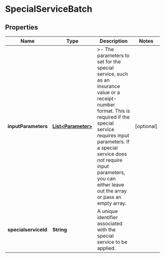 

# SpecialServiceBatch


## Properties

| Name | Type | Description | Notes |
|------------ | ------------- | ------------- | -------------|
|**inputParameters** | [**List&lt;Parameter&gt;**](Parameter.md) | &gt;- The parameters to set for the special service, such as an insurance value or a receipt-number format. This is required if the special service requires input parameters. If a special service does not require input parameters, you can either leave out the array or pass an empty array. |  [optional] |
|**specialserviceId** | **String** | A unique identifier associated with the special service to be applied. |  |



